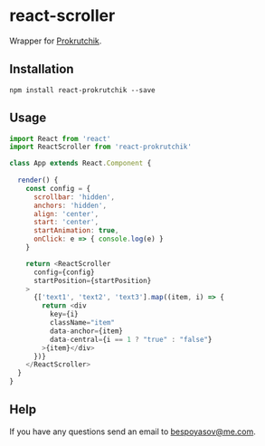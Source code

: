 # react-scroller

Wrapper for [Prokrutchik](https://github.com/bespoyasov/scroller).

## Installation

```npm install react-prokrutchik --save```

## Usage

```javascript
import React from 'react'
import ReactScroller from 'react-prokrutchik'

class App extends React.Component {
  
  render() {
    const config = {
      scrollbar: 'hidden',
      anchors: 'hidden',
      align: 'center',
      start: 'center',
      startAnimation: true,
      onClick: e => { console.log(e) }
    }

    return <ReactScroller 
      config={config}
      startPosition={startPosition}
    >
      {['text1', 'text2', 'text3'].map((item, i) => {
        return <div 
          key={i} 
          className="item" 
          data-anchor={item}
          data-central={i == 1 ? "true" : "false"}
        >{item}</div>
      })}
    </ReactScroller>
  }
}
```

## Help
If you have any questions send an email to [bespoyasov@me.com](mailto:bespoyasov@me.com).
